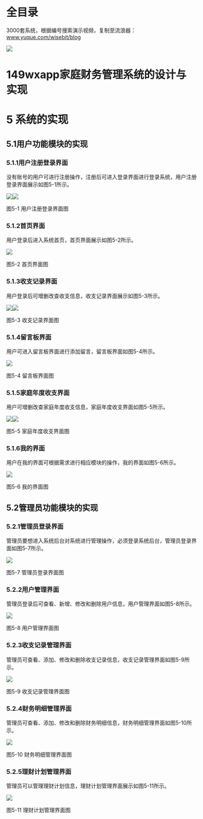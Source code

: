 # 全目录

3000套系统，根据编号搜索演示视频，复制至流浪器：www.yuque.com/wisebit/blog


![](https://bitwise.oss-cn-heyuan.aliyuncs.com/2024/11/06/qq_wechat.png)
# 149wxapp家庭财务管理系统的设计与实现
# 5 系统的实现
## 5.1用户功能模块的实现
### 5.1.1用户注册登录界面
没有账号的用户可进行注册操作，注册后可进入登录界面进行登录系统，用户注册登录界面展示如图5-1所示。

![](/md/blog.013.png)![](/md/blog.014.png)

图5-1  用户注册登录界面图
### 5.1.2首页界面
用户登录后进入系统首页，首页界面展示如图5-2所示。

![](/md/blog.015.png)

图5-2  首页界面图
### 5.1.3收支记录界面
用户登录后可增删改查收支信息，收支记录界面展示如图5-3所示。

![](/md/blog.016.png)![](/md/blog.017.png)

图5-3 收支记录界面图
### 5.1.4留言板界面
用户可进入留言板界面进行添加留言，留言板界面如图5-4所示。

![](/md/blog.018.png)

图5-4  留言板界面图
### 5.1.5家庭年度收支界面
用户可增删改查家庭年度收支信息，家庭年度收支界面如图5-5所示。

![](/md/blog.019.png)![](/md/blog.020.png)

图5-5  家庭年度收支界面图
### 5.1.6我的界面
用户在我的界面可根据需求进行相应模块的操作，我的界面如图5-6所示。

![](/md/blog.021.png)

图5-6  我的界面图
## 5.2管理员功能模块的实现
### 5.2.1管理员登录界面
管理员要想进入系统后台对系统进行管理操作，必须登录系统后台，管理员登录界面如图5-7所示。

![](/md/blog.022.png)

图5-7  管理员登录界面图
### 5.2.2用户管理界面
管理员登录后可查看、新增、修改和删除用户信息，用户管理界面如图5-8所示。

![](/md/blog.023.png)

图5-8  用户管理界面图
### 5.2.3收支记录管理界面
管理员可查看、添加、修改和删除收支记录信息，收支记录管理界面如图5-9所示。

![](/md/blog.024.png)

图5-9  收支记录管理界面图
### 5.2.4财务明细管理界面
管理员可查看、添加、修改和删除财务明细信息，财务明细管理界面如图5-10所示。

![](/md/blog.025.png)

图5-10  财务明细管理界面图
### 5.2.5理财计划管理界面
管理员可以管理理财计划信息，理财计划管理界面展示如图5-11所示。

![](/md/blog.026.png)

图5-11  理财计划管理界面图



